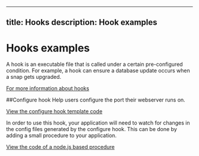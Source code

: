 ----
title: Hooks
description: Hook examples
----

# Hooks examples

A hook is an executable file that is called under a certain pre-configured condition. For example, a hook can ensure a database update occurs when a snap gets upgraded.

[For more information about hooks](http://docs.ubuntu.com/core/en/guides/build-device/config-hooks)


##Configure hook
Help users configure the port their webserver runs on.

[View the configure hook template code](https://github.com/ubuntu/snow-on-me-snap/blob/master/meta/hooks/configure)

In order to use this hook, your application will need to watch for changes in the config files generated by the configure hook. This can be done by adding a small procedure to your application.

[View the code of a node.js based procedure](https://github.com/ubuntu/snow-on-me-snap/blob/master/main.js#L71)
